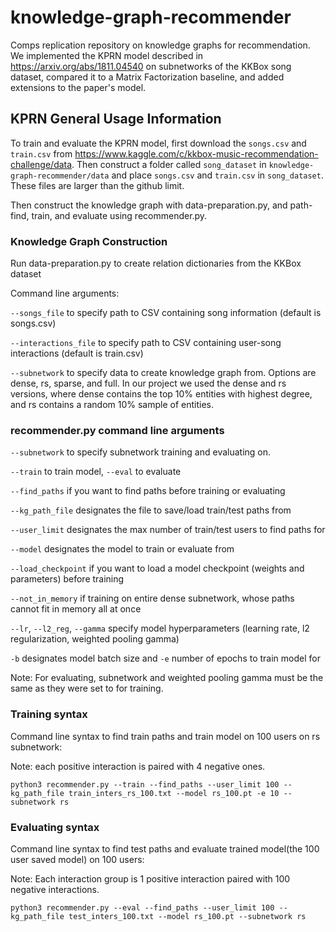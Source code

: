 # knowledge-graph-recommender
Comps replication repository on knowledge graphs for recommendation. We implemented the KPRN model described in https://arxiv.org/abs/1811.04540 on subnetworks of the KKBox song dataset, compared it to a Matrix Factorization baseline, and added extensions to the paper's model.

## KPRN General Usage Information
To train and evaluate the KPRN model, first download the `songs.csv` and `train.csv` from https://www.kaggle.com/c/kkbox-music-recommendation-challenge/data. Then construct a folder called `song_dataset` in `knowledge-graph-recommender/data` and place `songs.csv` and `train.csv` in `song_dataset`. These files are larger than the github limit.

Then construct the knowledge graph with data-preparation.py, and path-find, train, and evaluate using recommender.py.

### Knowledge Graph Construction
Run data-preparation.py to create relation dictionaries from the KKBox dataset

Command line arguments:

`--songs_file` to specify path to CSV containing song information (default is songs.csv)

`--interactions_file` to specify path to CSV containing user-song interactions (default is train.csv)

`--subnetwork` to specify data to create knowledge graph from. Options are dense, rs, sparse, and full.
In our project we used the dense and rs versions, where dense contains the top 10% entities with highest degree, and rs contains a random 10% sample of entities.


### recommender.py command line arguments

`--subnetwork` to specify subnetwork training and evaluating on.

`--train` to train model, `--eval` to evaluate

`--find_paths` if you want to find paths before training or evaluating

`--kg_path_file` designates the file to save/load train/test paths from

`--user_limit` designates the max number of train/test users to find paths for

`--model` designates the model to train or evaluate from

`--load_checkpoint` if you want to load a model checkpoint (weights and parameters) before training

`--not_in_memory` if training on entire dense subnetwork, whose paths cannot fit in memory all at once

`--lr`, `--l2_reg`, `--gamma` specify model hyperparameters (learning rate, l2 regularization, weighted pooling gamma)

`-b` designates model batch size and `-e` number of epochs to train model for

Note: For evaluating, subnetwork and weighted pooling gamma must be the same as they were set to for training.

### Training syntax
Command line syntax to find train paths and train model on 100 users on rs subnetwork:

Note: each positive interaction is paired with 4 negative ones.

`python3 recommender.py --train --find_paths --user_limit 100 --kg_path_file train_inters_rs_100.txt --model rs_100.pt -e 10 --subnetwork rs`

### Evaluating syntax
Command line syntax to find test paths and evaluate trained model(the 100 user saved model) on 100 users:

Note: Each interaction group is 1 positive interaction paired with 100 negative interactions.

`python3 recommender.py --eval --find_paths --user_limit 100 --kg_path_file test_inters_100.txt --model rs_100.pt --subnetwork rs`
